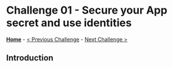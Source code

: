 # Challenge 01 - Secure your App secret and use identities

**[Home](../README.md)** - [< Previous Challenge](../Challenge%200/Challenge0.md) - [Next Challenge >](../Challenge%202/Challenge2.md)

## Introduction
